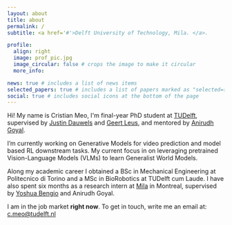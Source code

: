 ```yaml
---
layout: about
title: about
permalink: /
subtitle: <a href='#'>Delft University of Technology, Mila. </a>. 

profile:
  align: right
  image: prof_pic.jpg
  image_circular: false # crops the image to make it circular
  more_info: 

news: true # includes a list of news items
selected_papers: true # includes a list of papers marked as "selected={true}"
social: true # includes social icons at the bottom of the page
---
```



Hi! My name is Cristian Meo, I'm final-year PhD student at [TUDelft](https://www.tudelft.nl/), supervised by [Justin Dauwels](https://www.linkedin.com/in/justin-dauwels-9146b62/?originalSubdomain=nl) and [Geert Leus](https://scholar.google.com/citations?user=P9MqNggAAAAJ&hl=en), and mentored by [Anirudh Goyal](https://scholar.google.co.in/citations?user=krrh6OUAAAAJ&hl=en).

I’m currently working on Generative Models for video prediction and model based RL downstream tasks. My current focus in on leveraging pretrained Vision-Language Models (VLMs) to learn Generalist World Models. 

Along my academic career I obtained a BSc in Mechanical Engineering at Politecnico di Torino and a MSc in BioRobotics at TUDelft cum Laude. I have also spent six months as a research intern at [Mila](https://mila.quebec/en) in Montreal, supervised by [Yoshua Bengio](https://yoshuabengio.org) and Anirudh Goyal. 

I am in the job market **right now**. To get in touch, write me an email at: c.meo@tudelft.nl